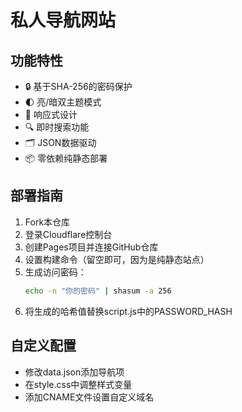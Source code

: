 # 私人导航网站

## 功能特性

- 🔒 基于SHA-256的密码保护
- 🌓 亮/暗双主题模式
- 📱 响应式设计
- 🔍 即时搜索功能
- 🗂️ JSON数据驱动
- 📦 零依赖纯静态部署

## 部署指南

1. Fork本仓库
2. 登录Cloudflare控制台
3. 创建Pages项目并连接GitHub仓库
4. 设置构建命令（留空即可，因为是纯静态站点）
5. 生成访问密码：
   ```bash
   echo -n "你的密码" | shasum -a 256
   ```
6. 将生成的哈希值替换script.js中的PASSWORD_HASH

## 自定义配置

- 修改data.json添加导航项
- 在style.css中调整样式变量
- 添加CNAME文件设置自定义域名 